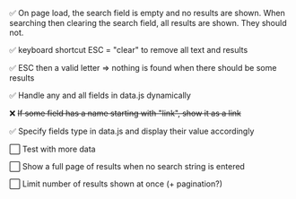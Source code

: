 :white_check_mark: On page load, the search field is empty and no results are shown. When searching then clearing the search field, all results are shown. They should not.

:white_check_mark: keyboard shortcut ESC = "clear" to remove all text and results

:white_check_mark: ESC then a valid letter => nothing is found when there should be some results

:white_check_mark: Handle any and all fields in data.js dynamically

:x: ~~If some field has a name starting with "link", show it as a link~~

:white_check_mark: Specify fields type in data.js and display their value accordingly

:white_large_square: Test with more data

:white_large_square: Show a full page of results when no search string is entered

:white_large_square: Limit number of results shown at once (+ pagination?)

<!--
Markdown emojis:
:white_large_square: :white_check_mark: :x:
-->